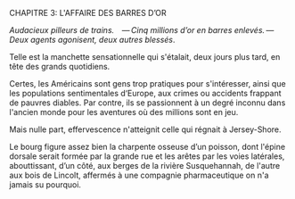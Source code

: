 CHAPITRE 3: L'AFFAIRE DES BARRES D’OR

_Audacieux pilleurs de trains. — Cinq millions d’or en barres enlevés. — Deux agents agonisent, deux autres blessés_.

Telle est la manchette sensationnelle qui s'étalait, deux jours plus tard, en tête des grands quotidiens.

Certes, les Américains sont gens trop pratiques pour s'intéresser, ainsi que les populations sentimentales d‘Europe, aux crimes ou accidents frappant de pauvres diables. Par contre, ils se passionnent à un degré inconnu dans l'ancien monde pour les aventures où des millions sont en jeu.

Mais nulle part, effervescence n'atteignit celle qui régnait à Jersey-Shore.

Le bourg figure assez bien la charpente osseuse d’un poisson, dont l'épine dorsale serait formée par la grande rue et les arêtes par les voies latérales, abouttissant, d’un côté, aux berges de la rivière Susquehannah, de l'autre aux bois de Lincolt, affermés à une compagnie pharmaceutique on n'a jamais su pourquoi.
